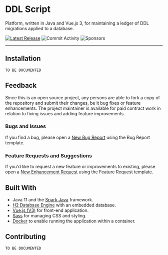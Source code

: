 # DDL Script

Platform, written in Java and Vue.js 3, for maintaining a ledger of DDL migrations applied to a database.

[![Latest Release](https://img.shields.io/github/v/release/ddlscript/ddlscript-oss?label=latest%20release&style=for-the-badge)](https://github.com/ddlscript/ddlscript-oss/releases)
![Commit Activity](https://img.shields.io/github/commit-activity/m/ddlscript/ddlscript-oss?style=for-the-badge)
![Sponsors](https://img.shields.io/github/sponsors/ddlscript?logo=github&style=for-the-badge)

-----

## Installation

```text
TO BE DOCUMENTED
```

## Feedback

Since this is an open source project, any persons are able to fork a copy of the repository and submit their changes, be it bug fixes or feature enhancements. 
The project maintainer is available for paid contract work in relation to fixing issues and adding feature improvements.

### Bugs and Issues

If you find a bug, please open a [New Bug Report](https://github.com/ddlscript/ddlscript-oss/issues/new?labels=bug&template=bug_report.md) using the Bug Report template.

### Feature Requests and Suggestions

If you'd like to request a new feature or improvements to existing, please open a [New Enhancement Request](https://github.com/ddlscript/ddlscript-oss/issues/new?labels=enhancement&template=feature_request.md) using the Feature Request template.


 
## Built With

- Java 11 and the [Spark Java](https://sparkjava.com/) framework.
- [H2 Database Engine](https://h2database.com/) with an embedded database.
- [Vue.js (V3)](https://v3.vuejs.org/) for front-end application.
- [Sass](https://sass-lang.com/) for managing CSS and styling.
- [Docker](https://www.docker.com/) to enable running the application within a container.


## Contributing

```text
TO BE DOCUMENTED
```